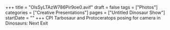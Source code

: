 +++
title = "OlsSyLTAzW786Pir9oe0.avif"
draft = false
tags = ["Photos"]
categories = ["Creative Presentations"]
pages = ["Untitled Dinosaur Show"]
startDate = ""
+++
CPI Tarbosaur and Protoceratops posing for camera in Dinosaurs: Next Exit
